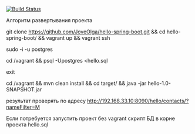 [![Build Status](https://travis-ci.org/JoveOlga/hello-spring-boot.svg?branch=master)](https://travis-ci.org/JoveOlga/hello-spring-boot)

Алгоритм развертывания проекта


git clone https://github.com/JoveOlga/hello-spring-boot.git && cd hello-spring-boot/ && vagrant up && vagrant ssh

sudo -i -u postgres

cd /vagrant && psql -Upostgres <hello.sql

exit

cd /vagrant && mvn clean install && cd target/ && java -jar hello-1.0-SNAPSHOT.jar


результат проверять по адресу
http://192.168.33.10:8090/hello/contacts/?nameFilter=M

Если потребуется запустить проект без vagrant скрипт БД в корне проекта hello.sql